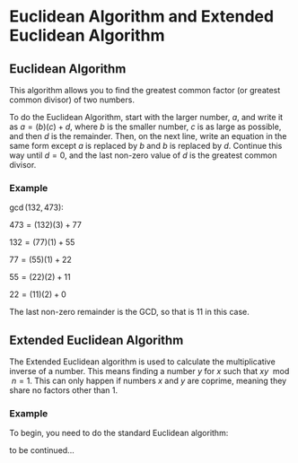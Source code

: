 # Euclidean Algorithm and Extended Euclidean Algorithm

## Euclidean Algorithm

This algorithm allows you to find the greatest common factor (or greatest common divisor) of two numbers.

To do the Euclidean Algorithm, start with the larger number, $a$, and write it as $a = (b)(c) + d$, where $b$ is the smaller number, $c$ is as large as possible, and then $d$ is the remainder. Then, on the next line, write an equation in the same form except $a$ is replaced by $b$ and $b$ is replaced by $d$. Continue this way until $d = 0$, and the last non-zero value of $d$ is the greatest common divisor.

### Example

$\gcd(132, 473)$:

$473 = (132)(3) + 77$

$132 = (77)(1) + 55$

$77 = (55)(1) + 22$

$55 = (22)(2) + 11$

$22 = (11)(2) + 0$

The last non-zero remainder is the GCD, so that is 11 in this case.

## Extended Euclidean Algorithm

The Extended Euclidean algorithm is used to calculate the multiplicative inverse of a number. This means finding a number $y$ for $x$ such that $xy \mod n = 1$. This can only happen if numbers $x$ and $y$ are coprime, meaning they share no factors other than 1.

### Example

To begin, you need to do the standard Euclidean algorithm:

to be continued...